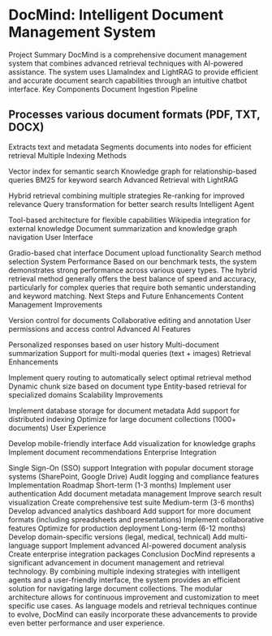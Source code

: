 # DocMind: Intelligent Document Management System
Project Summary
DocMind is a comprehensive document management system that combines advanced retrieval techniques with AI-powered assistance. The system uses LlamaIndex and LightRAG to provide efficient and accurate document search capabilities through an intuitive chatbot interface.
Key Components
Document Ingestion Pipeline


## Processes various document formats (PDF, TXT, DOCX)
Extracts text and metadata
Segments documents into nodes for efficient retrieval
Multiple Indexing Methods


Vector index for semantic search
Knowledge graph for relationship-based queries
BM25 for keyword search
Advanced Retrieval with LightRAG


Hybrid retrieval combining multiple strategies
Re-ranking for improved relevance
Query transformation for better search results
Intelligent Agent


Tool-based architecture for flexible capabilities
Wikipedia integration for external knowledge
Document summarization and knowledge graph navigation
User Interface


Gradio-based chat interface
Document upload functionality
Search method selection
System Performance
Based on our benchmark tests, the system demonstrates strong performance across various query types. The hybrid retrieval method generally offers the best balance of speed and accuracy, particularly for complex queries that require both semantic understanding and keyword matching.
Next Steps and Future Enhancements
Content Management Improvements


Version control for documents
Collaborative editing and annotation
User permissions and access control
Advanced AI Features


Personalized responses based on user history
Multi-document summarization
Support for multi-modal queries (text + images)
Retrieval Enhancements


Implement query routing to automatically select optimal retrieval method
Dynamic chunk size based on document type
Entity-based retrieval for specialized domains
Scalability Improvements


Implement database storage for document metadata
Add support for distributed indexing
Optimize for large document collections (1000+ documents)
User Experience


Develop mobile-friendly interface
Add visualization for knowledge graphs
Implement document recommendations
Enterprise Integration


Single Sign-On (SSO) support
Integration with popular document storage systems (SharePoint, Google Drive)
Audit logging and compliance features
Implementation Roadmap
Short-term (1-3 months)
Implement user authentication
Add document metadata management
Improve search result visualization
Create comprehensive test suite
Medium-term (3-6 months)
Develop advanced analytics dashboard
Add support for more document formats (including spreadsheets and presentations)
Implement collaborative features
Optimize for production deployment
Long-term (6-12 months)
Develop domain-specific versions (legal, medical, technical)
Add multi-language support
Implement advanced AI-powered document analysis
Create enterprise integration packages
Conclusion
DocMind represents a significant advancement in document management and retrieval technology. By combining multiple indexing strategies with intelligent agents and a user-friendly interface, the system provides an efficient solution for navigating large document collections.
The modular architecture allows for continuous improvement and customization to meet specific use cases. As language models and retrieval techniques continue to evolve, DocMind can easily incorporate these advancements to provide even better performance and user experience.

